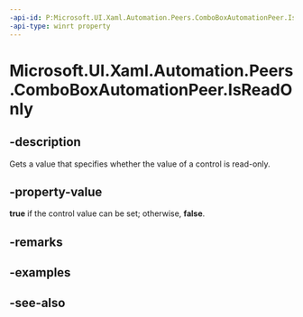 ```yaml
---
-api-id: P:Microsoft.UI.Xaml.Automation.Peers.ComboBoxAutomationPeer.IsReadOnly
-api-type: winrt property
---
```


<!-- Property syntax
public bool IsReadOnly { get; }
-->

# Microsoft.UI.Xaml.Automation.Peers.ComboBoxAutomationPeer.IsReadOnly

## -description
Gets a value that specifies whether the value of a control is read-only.

## -property-value
**true** if the control value can be set; otherwise, **false**.

## -remarks

## -examples

## -see-also
